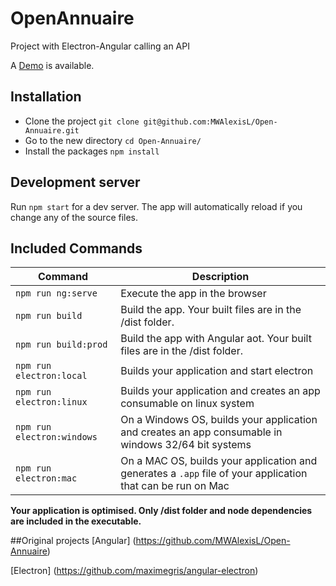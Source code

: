 # OpenAnnuaire

Project with Electron-Angular calling an API 

A [Demo](https://mwalexisl.github.io/Open-Annuaire) is available.

## Installation

- Clone the project `git clone git@github.com:MWAlexisL/Open-Annuaire.git`
- Go to the new directory `cd Open-Annuaire/`
- Install the packages `npm install`

## Development server

Run `npm start` for a dev server. The app will automatically reload if you change any of the source files.

## Included Commands

|Command|Description|
|--|--|
|`npm run ng:serve`| Execute the app in the browser |
|`npm run build`| Build the app. Your built files are in the /dist folder. |
|`npm run build:prod`| Build the app with Angular aot. Your built files are in the /dist folder. |
|`npm run electron:local`| Builds your application and start electron
|`npm run electron:linux`| Builds your application and creates an app consumable on linux system |
|`npm run electron:windows`| On a Windows OS, builds your application and creates an app consumable in windows 32/64 bit systems |
|`npm run electron:mac`|  On a MAC OS, builds your application and generates a `.app` file of your application that can be run on Mac |

**Your application is optimised. Only /dist folder and node dependencies are included in the executable.**

##Original projects 
[Angular] (https://github.com/MWAlexisL/Open-Annuaire)

[Electron] (https://github.com/maximegris/angular-electron) 